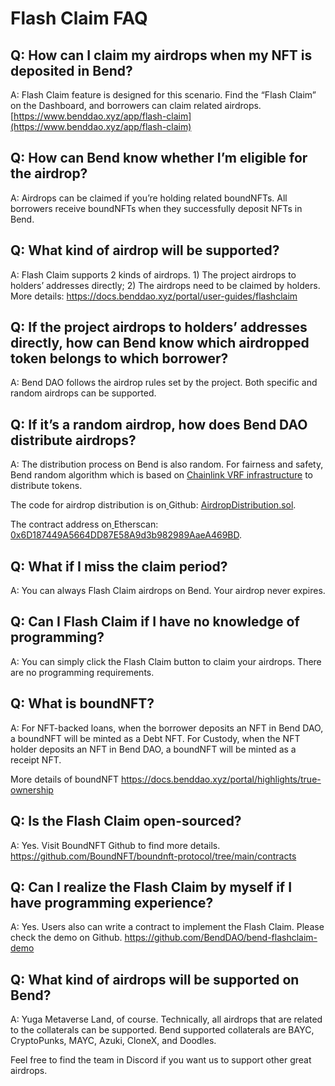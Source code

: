 # Flash Claim FAQ

## Q: How can I claim my airdrops when my NFT is deposited in Bend?&#x20;

A: Flash Claim feature is designed for this scenario. Find the “Flash Claim” on the Dashboard, and borrowers can claim related airdrops. [https://www.benddao.xyz/app/flash-claim](https://www.benddao.xyz/app/flash-claim)

## Q: How can Bend know whether I’m eligible for the airdrop?&#x20;

A: Airdrops can be claimed if you’re holding related boundNFTs. All borrowers receive boundNFTs when they successfully deposit NFTs in Bend.

## Q: What kind of airdrop will be supported?&#x20;

A: Flash Claim supports 2 kinds of airdrops. 1) The project airdrops to holders’ addresses directly; 2) The airdrops need to be claimed by holders. More details: https://docs.benddao.xyz/portal/user-guides/flashclaim

## Q: If the project airdrops to holders’ addresses directly, how can Bend know which airdropped token belongs to which borrower?&#x20;

A: Bend DAO follows the airdrop rules set by the project. Both specific and random airdrops can be supported.

## Q: If it’s a random airdrop, how does Bend DAO distribute airdrops?&#x20;

A: The distribution process on Bend is also random. For fairness and safety, Bend random algorithm which is based on [Chainlink VRF infrastructure](https://vrf.chain.link/mainnet) to distribute tokens.&#x20;

The code for airdrop distribution is on[ ](https://github.com/BoundNFT/boundnft-protocol/blob/main/contracts/misc/AirdropDistribution.sol)Github: [AirdropDistribution.sol](https://github.com/BoundNFT/boundnft-protocol/blob/main/contracts/misc/AirdropDistribution.sol).&#x20;

The contract address on[ ](https://etherscan.io/address/0x6D187449A5664DD87E58A9d3b982989AaeA469BD)Etherscan: [0x6D187449A5664DD87E58A9d3b982989AaeA469BD](https://etherscan.io/address/0x6D187449A5664DD87E58A9d3b982989AaeA469BD).

## Q: What if I miss the claim period?&#x20;

A: You can always Flash Claim airdrops on Bend. Your airdrop never expires.

## Q: Can I Flash Claim if I have no knowledge of programming?&#x20;

A: You can simply click the Flash Claim button to claim your airdrops. There are no programming requirements.

## Q: What is boundNFT?&#x20;

A: For NFT-backed loans, when the borrower deposits an NFT in Bend DAO, a boundNFT will be minted as a Debt NFT. For Custody, when the NFT holder deposits an NFT in Bend DAO, a boundNFT will be minted as a receipt NFT.&#x20;

More details of boundNFT https://docs.benddao.xyz/portal/highlights/true-ownership

## Q: Is the Flash Claim open-sourced?&#x20;

A: Yes. Visit BoundNFT Github to find more details. https://github.com/BoundNFT/boundnft-protocol/tree/main/contracts

## Q: Can I realize the Flash Claim by myself if I have programming experience?&#x20;

A: Yes. Users also can write a contract to implement the Flash Claim. Please check the demo on Github. https://github.com/BendDAO/bend-flashclaim-demo

## Q: What kind of airdrops will be supported on Bend?&#x20;

A: Yuga Metaverse Land, of course. Technically, all airdrops that are related to the collaterals can be supported. Bend supported collaterals are BAYC, CryptoPunks, MAYC, Azuki, CloneX, and Doodles.

Feel free to find the team in Discord if you want us to support other great airdrops.
